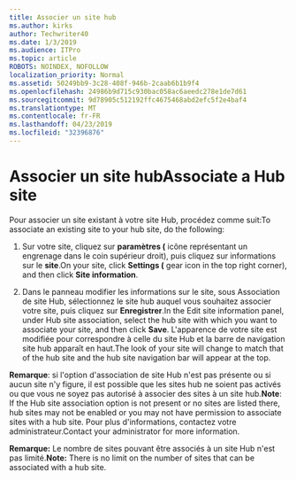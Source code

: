 ```yaml
---
title: Associer un site hub
ms.author: kirks
author: Techwriter40
ms.date: 1/3/2019
ms.audience: ITPro
ms.topic: article
ROBOTS: NOINDEX, NOFOLLOW
localization_priority: Normal
ms.assetid: 50249bb9-3c28-408f-946b-2caab6b1b9f4
ms.openlocfilehash: 24986b9d715c930bac058ac6aeedc278e1de7d61
ms.sourcegitcommit: 9d78905c512192ffc4675468abd2efc5f2e4baf4
ms.translationtype: MT
ms.contentlocale: fr-FR
ms.lasthandoff: 04/23/2019
ms.locfileid: "32396876"
---
```

# <a name="associate-a-hub-site"></a><span data-ttu-id="82039-102">Associer un site hub</span><span class="sxs-lookup"><span data-stu-id="82039-102">Associate a Hub site</span></span>

<span data-ttu-id="82039-103">Pour associer un site existant à votre site Hub, procédez comme suit:</span><span class="sxs-lookup"><span data-stu-id="82039-103">To associate an existing site to your hub site, do the following:</span></span>
  
1. <span data-ttu-id="82039-104">Sur votre site, cliquez sur **paramètres (** icône représentant un engrenage dans le coin supérieur droit), puis cliquez sur informations sur le **site**.</span><span class="sxs-lookup"><span data-stu-id="82039-104">On your site, click **Settings (** gear icon in the top right corner), and then click **Site information**.</span></span> 
    
2. <span data-ttu-id="82039-105">Dans le panneau modifier les informations sur le site, sous Association de site Hub, sélectionnez le site hub auquel vous souhaitez associer votre site, puis cliquez sur **Enregistrer**.</span><span class="sxs-lookup"><span data-stu-id="82039-105">In the Edit site information panel, under Hub site association, select the hub site with which you want to associate your site, and then click **Save**.</span></span> <span data-ttu-id="82039-106">L'apparence de votre site est modifiée pour correspondre à celle du site Hub et la barre de navigation site hub apparaît en haut.</span><span class="sxs-lookup"><span data-stu-id="82039-106">The look of your site will change to match that of the hub site and the hub site navigation bar will appear at the top.</span></span> 
    
 <span data-ttu-id="82039-107">**Remarque**: si l'option d'association de site Hub n'est pas présente ou si aucun site n'y figure, il est possible que les sites hub ne soient pas activés ou que vous ne soyez pas autorisé à associer des sites à un site hub.</span><span class="sxs-lookup"><span data-stu-id="82039-107">**Note**: If the Hub site association option is not present or no sites are listed there, hub sites may not be enabled or you may not have permission to associate sites with a hub site.</span></span> <span data-ttu-id="82039-108">Pour plus d'informations, contactez votre administrateur.</span><span class="sxs-lookup"><span data-stu-id="82039-108">Contact your administrator for more information.</span></span> 
  
 <span data-ttu-id="82039-109">**Remarque:** Le nombre de sites pouvant être associés à un site Hub n'est pas limité.</span><span class="sxs-lookup"><span data-stu-id="82039-109">**Note:** There is no limit on the number of sites that can be associated with a hub site.</span></span> 
  

